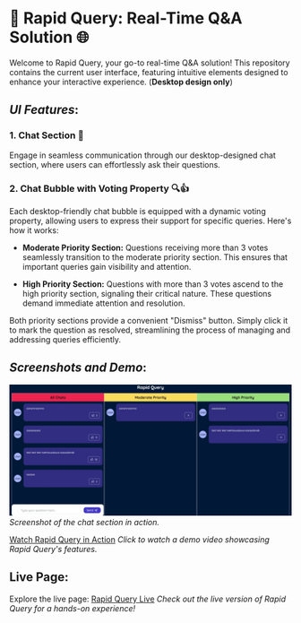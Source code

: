 # 🚀 **Rapid Query: Real-Time Q&A Solution** 🌐

Welcome to Rapid Query, your go-to real-time Q&A solution! This repository contains the current user interface, featuring intuitive elements designed to enhance your interactive experience. (**Desktop design only**)

## *UI Features*:

### 1. Chat Section 💬
Engage in seamless communication through our desktop-designed chat section, where users can effortlessly ask their questions.

### 2. Chat Bubble with Voting Property 🔍👍
Each desktop-friendly chat bubble is equipped with a dynamic voting property, allowing users to express their support for specific queries. Here's how it works:

   - **Moderate Priority Section:** Questions receiving more than 3 votes seamlessly transition to the moderate priority section. This ensures that important queries gain visibility and attention.

   - **High Priority Section:** Questions with more than 3 votes ascend to the high priority section, signaling their critical nature. These questions demand immediate attention and resolution.

Both priority sections provide a convenient "Dismiss" button. Simply click it to mark the question as resolved, streamlining the process of managing and addressing queries efficiently.

## *Screenshots and Demo*:

![Chat Section](https://github.com/mohinimahato/RapidQuery/blob/main/src/demo/UIScreenshot.jpeg)
*Screenshot of the chat section in action.*

[Watch Rapid Query in Action](https://github.com/mohinimahato/RapidQuery/blob/main/src/demo/demoVideo.mp4)
*Click to watch a demo video showcasing Rapid Query's features.*

## Live Page:
Explore the live page: [Rapid Query Live](https://rapid-query.vercel.app/)
*Check out the live version of Rapid Query for a hands-on experience!*